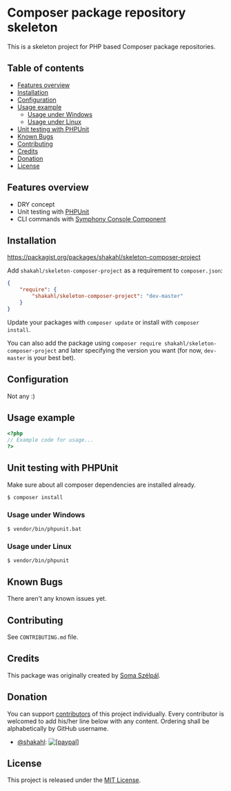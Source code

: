 # Composer package repository skeleton

This is a skeleton project for PHP based Composer package repositories.

## Table of contents

* [Features overview](#features-overview)
* [Installation](#installation)
* [Configuration](#configuration)
* [Usage example](#usage-example)
    - [Usage under Windows](#usage-under-windows)
    - [Usage under Linux](#usage-under-linux)
* [Unit testing with PHPUnit](#unit-testing-with-phpunit)
* [Known Bugs](#known-bugs)
* [Contributing](#contributing)
* [Credits](#credits)
* [Donation](#donation)
* [License](#license)

## Features overview

- DRY concept
- Unit testing with [PHPUnit](https://phpunit.de/)
- CLI commands with [Symphony Console Component][symfony-console]

## Installation

https://packagist.org/packages/shakahl/skeleton-composer-project

Add `shakahl/skeleton-composer-project` as a requirement to `composer.json`:

```json
{
    "require": {
        "shakahl/skeleton-composer-project": "dev-master"
    }
}
```

Update your packages with `composer update` or install with `composer install`.

You can also add the package using `composer require shakahl/skeleton-composer-project` and later specifying the version you want (for now, `dev-master` is your best bet).

## Configuration

Not any :)

## Usage example

```php
<?php
// Example code for usage...
?>
```

## Unit testing with PHPUnit

Make sure about all composer dependencies are installed already.
```shell
$ composer install
```

### Usage under Windows
```shell
$ vendor/bin/phpunit​.bat
```

### Usage under Linux
```shell
$ vendor/bin/phpunit
```

## Known Bugs

There aren't any known issues yet.

## Contributing

See `CONTRIBUTING.md` file.

## Credits

This package was originally created by [Soma Szélpál][shakahl].

## Donation

You can support [contributors][contributors] of this project individually. Every contributor is welcomed to add his/her line below with any content. Ordering shall be alphabetically by GitHub username.

* [@shakahl](https://github.com/shakahl): <a href="https://www.paypal.com/cgi-bin/webscr?cmd=_donations&business=3PWPWKLHMBSCU&lc=US&item_name=Open%20Source%20Development&item_number=opensource&currency_code=EUR&bn=PP%2dDonationsBF%3abtn_donate_SM%2egif%3aNonHostedGuest"><img src="https://www.paypalobjects.com/en_US/i/btn/btn_donate_LG.gif" alt="[paypal]" /></a>

## License

This project is released under the [MIT License][opensource].

[shakahl]: https://github.com/shakahl/
[contributors]: https://github.com/shakahl/skeleton-composer-project/graphs/contributors
[opensource]: http://www.opensource.org/licenses/MIT
[symfony-console]: http://symfony.com/doc/current/components/console/introduction.html
